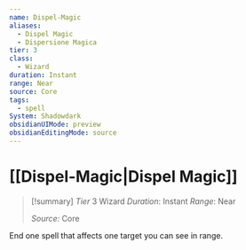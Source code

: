 ```yaml
---
name: Dispel-Magic
aliases:
  - Dispel Magic
  - Dispersione Magica
tier: 3
class:
  - Wizard
duration: Instant
range: Near
source: Core
tags:
  - spell
System: Shadowdark
obsidianUIMode: preview
obsidianEditingMode: source
---
```

# [[Dispel-Magic|Dispel Magic]]

>[!summary]
> *Tier* 3
> Wizard
> *Duration*: Instant
> *Range*: Near
> 
> *Source:* Core

End one spell that affects one target you can see in range.


